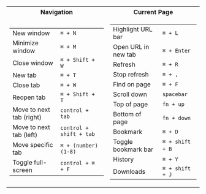 <table>
<tr><th>Navigation</th><th>Current Page</th></tr>
<tr><td>

|||
|--|--|
|New window| `⌘ + N`|
|Minimize window|`⌘ + M`|
|Close window| `⌘ + Shift + W` |
|New tab| `⌘ + T`|
|Close tab| `⌘ + W`|
|Reopen tab| `⌘ + Shift + T`|
|Move to next tab (right)|`control + tab`|
|Move to next tab (left)|`control + shift + tab`|
|Move specific tab|`⌘ + (number) (1-8)`|
|Toggle full-screen|`control + ⌘ + F`|

</td><td>

|||
|--|--|
|Highlight URL bar|`⌘ + L`|
|Open URL in new tab|`⌘ + Enter`|
|Refresh|`⌘ + R`|
|Stop refresh|`⌘ + ,`|
|Find on page|`⌘ + F`|
|Scroll down|`spacebar`|
|Top of page|`fn + up`|
|Bottom of page|`fn + down`|
|Bookmark|`⌘ + D`|
|Toggle bookmark bar‏‏‎|`⌘ + shift + B`‏‏‎|
|History|`⌘ + Y`|
|Downloads|`⌘ + shift + J`|

</td></tr> </table>
